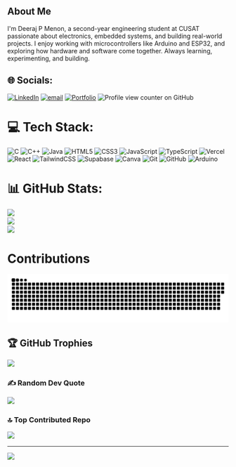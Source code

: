 ## About Me

I'm Deeraj P Menon, a second-year engineering student at CUSAT passionate about electronics, embedded systems, and building real-world projects. I enjoy working with microcontrollers like Arduino and ESP32, and exploring how hardware and software come together. Always learning, experimenting, and building.



## 🌐 Socials:
[![LinkedIn](https://img.shields.io/badge/LinkedIn-%230077B5.svg?logo=linkedin&logoColor=white)](https://linkedin.com/in/deeraj-p-menon) [![email](https://img.shields.io/badge/Email-D14836?logo=gmail&logoColor=white)](mailto:deerajpmenon@gmail.com) [![Portfolio](https://img.shields.io/badge/Portfolio-4A90E2?logo=githubpages&logoColor=white)](https://deratheone.github.io/Portfolio/) 
![Profile view counter on GitHub](https://komarev.com/ghpvc/?username=Deratheone)

# 💻 Tech Stack:
![C](https://img.shields.io/badge/c-%2300599C.svg?style=for-the-badge&logo=c&logoColor=white) ![C++](https://img.shields.io/badge/c++-%2300599C.svg?style=for-the-badge&logo=c%2B%2B&logoColor=white) ![Java](https://img.shields.io/badge/java-%23ED8B00.svg?style=for-the-badge&logo=openjdk&logoColor=white) ![HTML5](https://img.shields.io/badge/html5-%23E34F26.svg?style=for-the-badge&logo=html5&logoColor=white) ![CSS3](https://img.shields.io/badge/css3-%231572B6.svg?style=for-the-badge&logo=css3&logoColor=white) ![JavaScript](https://img.shields.io/badge/javascript-%23323330.svg?style=for-the-badge&logo=javascript&logoColor=%23F7DF1E) ![TypeScript](https://img.shields.io/badge/typescript-%23007ACC.svg?style=for-the-badge&logo=typescript&logoColor=white) ![Vercel](https://img.shields.io/badge/vercel-%23000000.svg?style=for-the-badge&logo=vercel&logoColor=white) ![React](https://img.shields.io/badge/react-%2320232a.svg?style=for-the-badge&logo=react&logoColor=%2361DAFB) ![TailwindCSS](https://img.shields.io/badge/tailwindcss-%2338B2AC.svg?style=for-the-badge&logo=tailwind-css&logoColor=white) ![Supabase](https://img.shields.io/badge/Supabase-3ECF8E?style=for-the-badge&logo=supabase&logoColor=white) ![Canva](https://img.shields.io/badge/Canva-%2300C4CC.svg?style=for-the-badge&logo=Canva&logoColor=white) ![Git](https://img.shields.io/badge/git-%23F05033.svg?style=for-the-badge&logo=git&logoColor=white) ![GitHub](https://img.shields.io/badge/github-%23121011.svg?style=for-the-badge&logo=github&logoColor=white) ![Arduino](https://img.shields.io/badge/-Arduino-00979D?style=for-the-badge&logo=Arduino&logoColor=white)
# 📊 GitHub Stats:
![](https://github-readme-stats.vercel.app/api?username=Deratheone&theme=dark&hide_border=false&include_all_commits=false&count_private=true)<br/>
![](https://nirzak-streak-stats.vercel.app/?user=Deratheone&theme=dark&hide_border=false)<br/>
![](https://github-readme-stats.vercel.app/api/top-langs/?username=Deratheone&theme=dark&hide_border=false&include_all_commits=false&count_private=true&layout=compact)

# Contributions
<picture>
  <source media="(prefers-color-scheme: dark)" srcset="https://raw.githubusercontent.com/Deratheone/Deratheone/output/github-snake-dark.svg" />
  <source media="(prefers-color-scheme: light)" srcset="https://raw.githubusercontent.com/Deratheone/Deratheone/output/github-snake.svg" />
  <img alt="github-snake" src="https://raw.githubusercontent.com/Deratheone/Deratheone/output/github-snake.svg" />
</picture>

## 🏆 GitHub Trophies
![](https://github-profile-trophy.vercel.app/?username=Deratheone&theme=radical&no-frame=false&no-bg=false&margin-w=4)

### ✍️ Random Dev Quote
![](https://quotes-github-readme.vercel.app/api?type=horizontal&theme=radical)

### 🔝 Top Contributed Repo
![](https://github-contributor-stats.vercel.app/api?username=Deratheone&limit=5&theme=dark&combine_all_yearly_contributions=true)

---
[![](https://visitcount.itsvg.in/api?id=Deratheone&icon=0&color=0)](https://visitcount.itsvg.in)


